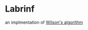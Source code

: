 # Labrinf

an implmentation of [Wilson's algorithm](https://en.wikipedia.org/wiki/Maze_generation_algorithm#Wilson's_algorithm)


